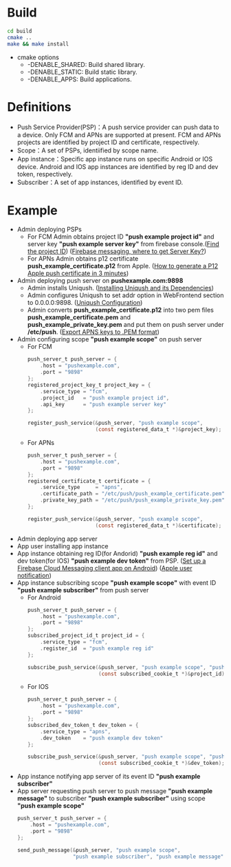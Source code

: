 # Build
```bash
cd build
cmake ..
make && make install
```
- cmake options
  - -DENABLE_SHARED: Build shared library.
  - -DENABLE_STATIC: Build static library.
  - -DENABLE_APPS: Build applications.
# Definitions
- Push Service Provider(PSP)：A push service provider can push data to a device. Only FCM and APNs are supported at present. FCM and APNs projects are identified by project ID and certificate, respectively.
- Scope：A set of PSPs, identiified by scope name.
- App instance：Specific app instance runs on specific Android or IOS device. Android and IOS app instances are identified by reg ID and dev token, respectively.
- Subscriber：A set of app instances, identified by event ID.
# Example
- Admin deploying PSPs
  - For FCM
    Admin obtains project ID **"push example project id"** and server key **"push example server key"** from firebase console.([Find the project ID](https://firebase.google.com/docs/projects/learn-more#find_the_project_id)) ([Firebase messaging, where to get Server Key?](https://stackoverflow.com/questions/37427709/firebase-messaging-where-to-get-server-key))
  - For APNs
    Admin obtains p12 certificate **push_example_certificate.p12** from Apple. ([How to generate a P12 Apple push certificate in 3 minutes](https://www.youtube.com/watch?v=AZzi71xs7_s&t=72s))
- Admin deploying push server on **pushexample.com:9898** 
  - Admin installs Uniqush. ([Installing Uniqush and its Dependencies](https://uniqush.org/documentation/install.html))
  - Admin configures Uniqush to set addr option in WebFrontend section to 0.0.0.0:9898. ([Uniqush Configuration](https://uniqush.org/documentation/config.html)) 
  - Admin converts **push_example_certificate.p12** into two pem files **push_example_certificate.pem** and **push_example_private_key.pem** and put them on push server under **/etc/push**. ([Export APNS keys to .PEM format](http://tleyden.github.io/blog/2016/02/03/setting-up-uniqush-with-apns))
- Admin configuring scope **"push example scope"** on push server
  - For FCM
    ```c
    push_server_t push_server = {
        .host = "pushexample.com",
        .port = "9898"
    };
    registered_project_key_t project_key = {
        .service_type = "fcm",
        .project_id   = "push example project id",
        .api_key      = "push example server key"
    };
    
    register_push_service(&push_server, "push example scope", 
                          (const registered_data_t *)&project_key);
    ```
  - For APNs
    ```c
    push_server_t push_server = {
        .host = "pushexample.com",
        .port = "9898"
    };
    registered_certificate_t certificate = {
        .service_type     = "apns",
        .certificate_path = "/etc/push/push_example_certificate.pem",
        .private_key_path = "/etc/push/push_example_private_key.pem"
    };
    
    register_push_service(&push_server, "push example scope", 
                          (const registered_data_t *)&certificate);
    ```
- Admin deploying app server
- App user installing app instance
- App instance obtaining reg ID(for Andorid) **"push example reg id"** and dev token(for IOS) **"push example dev token"** from PSP. 
  ([Set up a Firebase Cloud Messaging client app on Android](https://firebase.google.com/docs/cloud-messaging/android/client))
  ([Apple user notification](https://developer.apple.com/documentation/usernotifications))
- App instance subscribing scope **"push example scope"** with event ID **"push example subscriber"** from push server
  - For Android
    ```c
    push_server_t push_server = {
        .host = "pushexample.com",
        .port = "9898"
    };
    subscribed_project_id_t project_id = {
        .service_type = "fcm",
        .register_id  = "push example reg id"
    };
    
    subscribe_push_service(&push_server, "push example scope", "push example subscriber",
                           (const subscribed_cookie_t *)&project_id);
    ```
  - For IOS
    ```c
    push_server_t push_server = {
        .host = "pushexample.com",
        .port = "9898"
    };
    subscribed_dev_token_t dev_token = {
        .service_type = "apns",
        .dev_token    = "push example dev token"
    };
    
    subscribe_push_service(&push_server, "push example scope", "push example subscriber",
                           (const subscribed_cookie_t *)&dev_token);
    ```
- App instance notifying app server of its event ID **"push example subscriber"**
- App server requesting push server to push message **"push example message"** to subscriber **"push example subscriber"** using  scope **"push example scope"**
  ```c
  push_server_t push_server = {
      .host = "pushexample.com",
      .port = "9898"
  };
  
  send_push_message(&push_server, "push example scope", 
                    "push example subscriber", "push example message");
  ```
  
